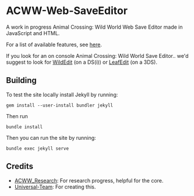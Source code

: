 # ACWW-Web-SaveEditor
A work in progress Animal Crossing: Wild World Web Save Editor made in JavaScript and HTML.

For a list of available features, see [here](https://github.com/Universal-Team/ACWW-Web-SaveEditor/blob/main/FeaturesList.md).

If you look for an on console Animal Crossing: Wild World Save Editor.. we'd suggest to look for [WildEdit](https://github.com/Universal-Team/WildEdit) (on a DS(i)) or [LeafEdit](https://github.com/Universal-Team/LeafEdit) (on a 3DS).

## Building
To test the site locally install Jekyll by running:
```
gem install --user-install bundler jekyll
```
Then run
```
bundle install
```
Then you can run the site by running:
```
bundle exec jekyll serve
```

## Credits
- [ACWW_Research](https://github.com/SuperSaiyajinStackZ/ACWW_Research): For research progress, helpful for the core.
- [Universal-Team](https://github.com/Universal-Team): For creating this.
